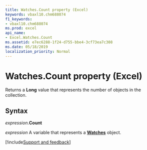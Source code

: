 ```yaml
---
title: Watches.Count property (Excel)
keywords: vbaxl10.chm688074
f1_keywords:
- vbaxl10.chm688074
ms.prod: excel
api_name:
- Excel.Watches.Count
ms.assetid: e7ec6288-1f24-d755-bbe4-3cf73ea7c308
ms.date: 05/18/2019
localization_priority: Normal
---
```



# Watches.Count property (Excel)

Returns a **Long** value that represents the number of objects in the collection.


## Syntax

_expression_.**Count**

_expression_ A variable that represents a **[Watches](Excel.Watches.md)** object.




[!include[Support and feedback](~/includes/feedback-boilerplate.md)]